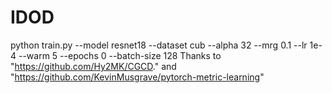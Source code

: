 # IDOD
python train.py --model resnet18 --dataset cub --alpha 32 --mrg 0.1 --lr 1e-4 --warm 5 --epochs 0 --batch-size 128
Thanks to  "https://github.com/Hy2MK/CGCD." and "https://github.com/KevinMusgrave/pytorch-metric-learning"